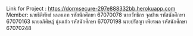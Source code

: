 Link for Project : https://dormsecure-297e888332bb.herokuapp.com
Member:
นายธิติพัทธ์ นนทเภท		รหัสนักศึกษา 67070078
นายวัทธิกร จุลปาน		  รหัสนักศึกษา 67070163
นายอภิศิษฎ์ นุ่นแก้ว		  รหัสนักศึกษา 67070198
นายปรัชญา เพียรพล		รหัสนักศึกษา 67070248
